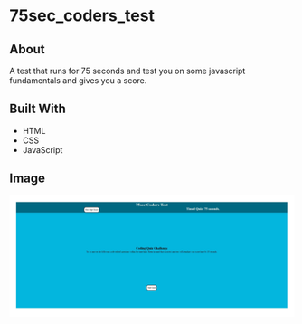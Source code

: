 # 75sec_coders_test

## About
A test that runs for 75 seconds and test you on some javascript fundamentals and gives you a score.

## Built With
* HTML
* CSS
* JavaScript

## Image
![image](capture_of_75sec-coders-test.JPG)